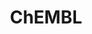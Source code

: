 ---
layout: default
bigquery: https://console.cloud.google.com/bigquery?p=patents-public-data&d=ebi_chembl&page=dataset
citation: '"The ChEMBL database in 2017." Anna Gaulton, Anne Hersey, Michał Nowotka,
  A Patrícia Bento, Jon Chambers, David Mendez, Prudence Mutowo, Francis Atkinson,
  Louisa J Bellis, Elena Cibrián-Uhalte, Mark Davies, Nathan Dedman, Anneli Karlsson,
  María Paula Magariños, John P Overington, George Papadatos, Ines Smit, Andrew R
  Leach Nucleic acids Research (2017) 45 (Database Issue), D945-D954'
contributors: European Bioinformatics Institute
cost: None
description: ChEMBL Data is a manually curated database of small molecules used in
  drug discovery, including information about existing patented drugs.
documentation: 'schema: https://www.ebi.ac.uk/chembl/db_schema


  '
last_edit: Mon, 04 Apr 2022 19:07:30 GMT
location: https://console.cloud.google.com/marketplace/product/google_patents_public_datasets/chembl
maintained_by: EMBL-EBI, an outstation of European Molecular Biology Laboratory
related_publications: '

  ChEMBL: towards direct deposition of bioassay data.


  Mendez D, Gaulton A, Bento AP, Chambers J, De Veij M, Félix E, Magariños MP, Mosquera
  JF, Mutowo P, Nowotka M, Gordillo-Marañón M, Hunter F, Junco L, Mugumbate G, Rodriguez-Lopez
  M, Atkinson F, Bosc N, Radoux CJ, Segura-Cabrera A, Hersey A, Leach AR.


  — Nucleic Acids Res. 2019; 47(D1):D930-D940. doi: 10.1093/nar/gky1075

  '
schema_fields: '[''efo_term'', ''text_value'', ''mc_target_name'', ''title'', ''prodrug'',
  ''assay_organism'', ''atc_code'', ''first_approval'', ''db_source'', ''tissue_id'',
  ''variant_id'', ''warning_year'', ''mol_frac_id'', ''last_active'', ''hbd'', ''num_ro5_violations'',
  ''route'', ''job_id'', ''alogp'', ''abstract'', ''mechanism_of_action'', ''major_class'',
  ''assay_source'', ''l5'', ''active_ingredient'', ''rtb'', ''num_lipinski_ro5_violations'',
  ''publication_number'', ''l1'', ''withdrawn_year'', ''compound_name'', ''cpd_str_alert_id'',
  ''level1_description'', ''units'', ''record_id'', ''potential_duplicate'', ''aspect'',
  ''ingredient'', ''full_mwt'', ''cell_source_tax_id'', ''availability_type'', ''active_molregno'',
  ''class_type'', ''alert_set_id'', ''parameter_value'', ''organism'', ''parent_type'',
  ''compd_id'', ''value'', ''protein_class_synonym'', ''ass_cls_map_id'', ''l6'',
  ''class_level'', ''relationship_type'', ''published_units'', ''idx'', ''status'',
  ''irac_class_id'', ''innovator_company'', ''ddd_units'', ''doc_id'', ''molfile'',
  ''hrac_class_id'', ''lle'', ''dosed_ingredient'', ''bao_endpoint'', ''mol_hrac_id'',
  ''delist_flag'', ''assay_param_id'', ''log_id'', ''acd_logp'', ''prod_pat_id'',
  ''standard_text_value'', ''inorganic_flag'', ''standard_value'', ''warning_class'',
  ''level3_description'', ''level3'', ''assay_test_type'', ''confidence_score'', ''activity_comment'',
  ''issue'', ''predbind_id'', ''data_validity_comment'', ''tax_id'', ''source_domain_id'',
  ''research_stem'', ''parent_molregno'', ''disease_efficacy'', ''component_synonym'',
  ''chebi_par_id'', ''rgid'', ''mc_target_accession'', ''assay_tax_id'', ''trade_name'',
  ''stem'', ''bto_id'', ''ad_type'', ''heavy_atoms'', ''mc_organism'', ''targcomp_id'',
  ''substrate_record_id'', ''parenteral'', ''caloha_id'', ''usan_stem'', ''assay_tissue'',
  ''alert_name'', ''cidx'', ''submission_date'', ''cell_ontology_id'', ''species_group_flag'',
  ''site_residues'', ''cell_description'', ''standard_flag'', ''irac_code'', ''nda_type'',
  ''sitecomp_id'', ''synonyms'', ''syn_type'', ''src_compound_id'', ''mw_freebase'',
  ''level4'', ''tbl'', ''path'', ''withdrawn_reason'', ''pref_name'', ''relation'',
  ''domain_id'', ''res_stem_id'', ''hba'', ''structure_type'', ''oral'', ''molsyn_id'',
  ''warning_description'', ''source'', ''product_id'', ''published_type'', ''ref_type'',
  ''homologue'', ''assay_subcellular_fraction'', ''mol_atc_id'', ''standard_upper_value'',
  ''mesh_heading'', ''acd_most_apka'', ''bao_format'', ''enzyme_name'', ''level4_description'',
  ''binding_site_comment'', ''max_phase'', ''authors'', ''as_id'', ''db_version'',
  ''level5'', ''le'', ''hba_lipinski'', ''indication_class'', ''comp_go_id'', ''patent_use_code'',
  ''comments'', ''isoform'', ''uberon_id'', ''activity_id'', ''ddd_comment'', ''protein_class_id'',
  ''patent_id'', ''chirality'', ''patent_expire_date'', ''metabolite_record_id'',
  ''parent_go_id'', ''standard_inchi_key'', ''go_id'', ''sequence_md5sum'', ''assay_desc'',
  ''previous_company'', ''molregno'', ''molecule_type'', ''mol_irac_id'', ''frac_code'',
  ''mc_target_type'', ''country'', ''version'', ''ro3_pass'', ''molecular_species'',
  ''warning_id'', ''src_assay_id'', ''assay_id'', ''src_description'', ''strength'',
  ''ddd_value'', ''subgroup'', ''max_phase_for_ind'', ''patent_no'', ''hrac_code'',
  ''updated_by'', ''aromatic_rings'', ''acd_most_bpka'', ''l4'', ''l3'', ''toid'',
  ''definition'', ''name'', ''pathway_id'', ''priority'', ''src_id'', ''acd_logd'',
  ''smid'', ''compound_key'', ''site_id'', ''drug_record_id'', ''upper_value'', ''bei'',
  ''cx_logp'', ''clo_id'', ''start_position'', ''accession'', ''last_page'', ''curated_by'',
  ''usan_year'', ''journal'', ''enzyme_tid'', ''ap_id'', ''aidx'', ''short_name'',
  ''label'', ''uo_units'', ''smarts'', ''polymer_flag'', ''normal_range_max'', ''assay_class_id'',
  ''pubmed_id'', ''published_value'', ''assay_strain'', ''actsm_id'', ''cl_lincs_id'',
  ''cell_source_organism'', ''relationship'', ''standard_units'', ''drugind_id'',
  ''cellosaurus_id'', ''volume'', ''pchembl_value'', ''mechanism_comment'', ''direct_interaction'',
  ''l8'', ''src_short_name'', ''natural_product'', ''l7'', ''protein_class_desc'',
  ''helm_notation'', ''description'', ''selectivity_comment'', ''mw_monoisotopic'',
  ''compsyn_id'', ''activity_count'', ''cell_id'', ''chembl_id'', ''prediction_method'',
  ''warning_type'', ''type'', ''pathway_key'', ''std_act_id'', ''met_conversion'',
  ''black_box_warning'', ''metref_id'', ''standard_relation'', ''ddd_id'', ''tid_fixed'',
  ''target_type'', ''stem_class'', ''mesh_id'', ''ref_url'', ''action_type'', ''assay_cell_type'',
  ''first_page'', ''stat'', ''cx_most_bpka'', ''alert_id'', ''tid'', ''full_molformula'',
  ''hbd_lipinski'', ''standard_inchi'', ''met_comment'', ''mc_tax_id'', ''company'',
  ''qed_weighted'', ''therapeutic_flag'', ''component_id'', ''assay_category'', ''domain_description'',
  ''sequence'', ''entity_id'', ''normal_range_min'', ''mecref_id'', ''comp_class_id'',
  ''ddd_admr'', ''met_id'', ''usan_stem_definition'', ''updated_on'', ''entity_type'',
  ''doi'', ''withdrawn_country'', ''orig_description'', ''who_extra'', ''qudt_units'',
  ''site_name'', ''doc_type'', ''withdrawn_class'', ''cx_logd'', ''cell_source_tissue'',
  ''target_desc'', ''standard_type'', ''l2'', ''who_name'', ''psa'', ''frac_class_id'',
  ''parent_id'', ''withdrawn_flag'', ''usan_substem'', ''published_relation'', ''component_type'',
  ''curation_comment'', ''drug_product_flag'', ''efo_id'', ''cx_most_apka'', ''creation_date'',
  ''related_tid'', ''domain_name'', ''co_stem_id'', ''first_in_class'', ''ridx'',
  ''warnref_id'', ''dosage_form'', ''approval_date'', ''targrel_id'', ''indref_id'',
  ''num_alerts'', ''oc_id'', ''mutation'', ''protclasssyn_id'', ''relationship_desc'',
  ''biocomp_id'', ''set_name'', ''warning_country'', ''molecular_mechanism'', ''result_flag'',
  ''bao_id'', ''ref_id'', ''mec_id'', ''level2'', ''year'', ''parameter_type'', ''downgraded'',
  ''drug_substance_flag'', ''domain_type'', ''canonical_smiles'', ''formulation_id'',
  ''end_position'', ''topical'', ''target_mapping'', ''usan_stem_id'', ''level1'',
  ''annotation'', ''applicant_full_name'', ''level2_description'', ''confidence'',
  ''cell_name'', ''sei'', ''assay_type'']'
shortname: chembl
tags:
- biotechnology
- health
- chemical
- bioinformatics
- medical
terms_of_use: CC BY-SA 3.0
title: ChEMBL
uuid: e232a192-965c-4ec9-904c-155b6dfe56c5
---